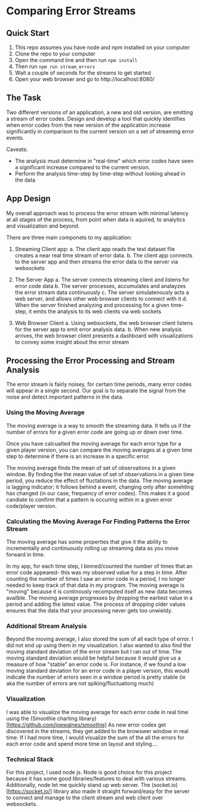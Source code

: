# Comparing Error Streams

## Quick Start

1. This repo assumes you have node and npm installed on your computer
2. Clone the repo to your computer
3. Open the command line and then run `npm install`
4. Then run `npm run stream_errors`
5. Wait a couple of seconds for the streams to get started
4. Open your web browser and go to http://localhost:8080/


## The Task

Two different versions of an application, a new and old version, are emitting a stream of error codes.
Design and develop a tool that quickly identifies when error codes
from the new version of the application increase significantly
in comparison to the current version on a set of streaming error events.

Caveats:
  - The analysis must determine in "real-time" which error codes have seen a significant increase compared to the current version.
  - Perform the analysis time-step by time-step without looking ahead in the data

## App Design

My overall approach was to process the error stream with minimal latency at all stages of the process, from point when data is aquired, to analytics and visualization and beyond.

There are three main componets to my application:

1. Streaming Client app:
  a. The client app reads the test dataset file creates a near real time stream of error data.
  b. The client app connects to the server app and then streams the error data to the server via websockets

2. The Server App
  a. The server connects streaming client and listens for error code data
  b. The server processes, accumulates and analayzes the error stream data continuously
  c. The server simulatenously acts a web server, and allows other web browser clients to connect with it
  d. When the server finished analyzing and processing for a given time-step, it emits the analysis to its web clients via web sockets

3. Web Browser Client
  a. Using websockets, the web browser client listens for the server app to emit error analysis data.
  b. When new analysis arrives, the web browser client presents a dashboard with visualizations to convey some insight about the error stream

## Processing the Error Processing and Stream Analysis

The error stream is fairly noisey, for certain time periods, many error codes will appear in a single second.
Our goal is to separate the signal from the noise and detect important patterns in the data.

### Using the Moving Average
The moving average is a way to smooth the streaming data.
It tells us if the number of errors for a given error code are going up or down over time.

Once you have calcualted the moving average for each error type for a given player version, you can compare the moving averages at a given time step
to determine if there is an increase in a specific error.

The moving average finds the mean of set of observations in a given window.
By finding the the mean value of set of observations in a given time period, you reduce the effect of fluctations in the data.
The moving average is lagging indicator; it follows behind a event, changing only after somehting has changed (in our case, frequency of error codes).
This makes it a good candiate to confirm that a pattern is occuring within in a given error code/player version.

### Calculating the Moving Average For Finding Patterns the Error Stream

The moving average has some properties that give it the ability to incrementally and continuously rolling up streaming data
as you move forward in time.

In my app, for each time step, I binned/counted the number of times that an error code appeared- this was my observed value for a step in time.
After counting the number of times I saw an error code in a period, I no longer needed to keep track of that data in my program.
The moving average is "moving" because it is continously recomputed itself as new data becomes availble.
The moving average progresses by dropping the earliest value in a period and adding the latest value.
The process of dropping older values ensures that the data that your processing never gets too unwieldy.

### Additional Stream Analysis
Beyond the moving average, I also stored the sum of all each type of error. I did not end up using them in my visualization.
I also wanted to also find the moving standard deviation of the error stream but I ran out of time.
The moving standard deviation would be helpful because it would give us a measure of how "stable" an error code is.
For instance, if we found a low moving standard deviation for an error code in a player version, this would indicate the number of errors seen in a window period is pretty stable (ie aka the number of errors are not spiking/fluctuationg much)

### Visualization
I was able to visualize the moving average for each error code in real time using the (Smoothie charting library)[https://github.com/joewalnes/smoothie]
As new error codes get discovered in the streams, they get added to the browswer window in real time.
If I had more time, I would visualize the sum of the all the errors for each error code and spend more time on layout and styling....

### Technical Stack
For this project, I used node js.
Node is good choice for this project because it has some good libraries/features to deal with various streams.
Additionally, node let me quickly stand up web server. The (socket.io)[https://socket.io/] library also made it straight forward/easy for the server to connect and manage to the client stream and web client over websockets.
